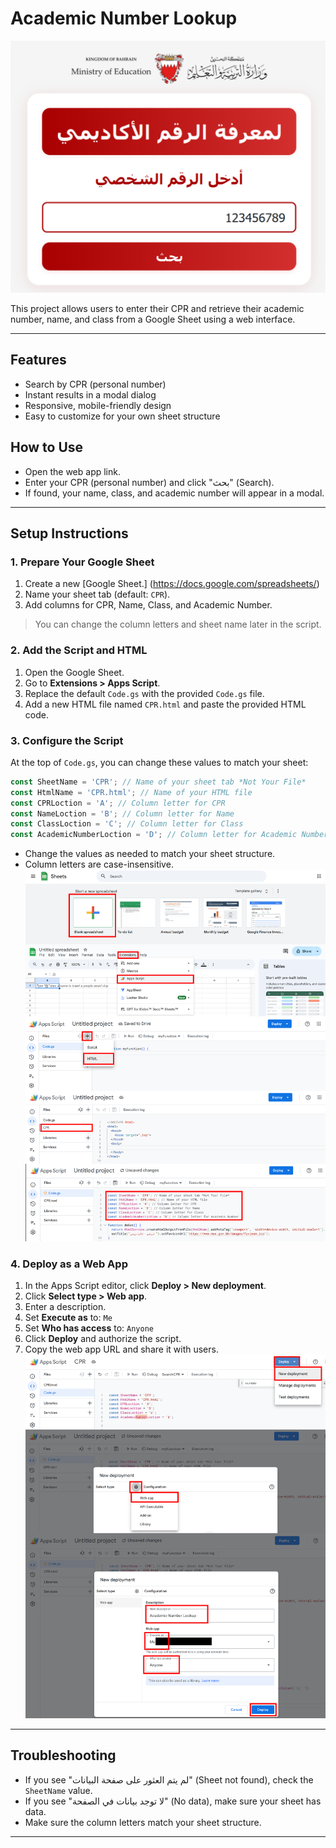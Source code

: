 # Academic Number Lookup

![App Screenshot](Image/App.PNG)

This project allows users to enter their CPR and retrieve their academic number, name, and class from a Google Sheet using a web interface.

---

## Features
- Search by CPR (personal number)
- Instant results in a modal dialog
- Responsive, mobile-friendly design
- Easy to customize for your own sheet structure

## How to Use
- Open the web app link.
- Enter your CPR (personal number) and click "بحث" (Search).
- If found, your name, class, and academic number will appear in a modal.

---

## Setup Instructions

### 1. Prepare Your Google Sheet
1. Create a new [Google Sheet.] (https://docs.google.com/spreadsheets/)
2. Name your sheet tab (default: `CPR`).
3. Add columns for CPR, Name, Class, and Academic Number.
> You can change the column letters and sheet name later in the script.

### 2. Add the Script and HTML
1. Open the Google Sheet.
2. Go to **Extensions > Apps Script**.
3. Replace the default `Code.gs` with the provided `Code.gs` file.
4. Add a new HTML file named `CPR.html` and paste the provided HTML code.

### 3. Configure the Script
At the top of `Code.gs`, you can change these values to match your sheet:

```js
const SheetName = 'CPR'; // Name of your sheet tab *Not Your File*
const HtmlName = 'CPR.html'; // Name of your HTML file
const CPRLoction = 'A'; // Column letter for CPR
const NameLoction = 'B'; // Column letter for Name
const ClassLoction = 'C'; // Column letter for Class
const AcademicNumberLoction = 'D'; // Column letter for Academic Number
```
- Change the values as needed to match your sheet structure.
- Column letters are case-insensitive.
![Prepare Screenshot](Image/Create.PNG)

### 4. Deploy as a Web App
1. In the Apps Script editor, click **Deploy > New deployment**.
2. Click **Select type > Web app**.
3. Enter a description.
4. Set **Execute as** to: `Me`
5. Set **Who has access** to: `Anyone`
6. Click **Deploy** and authorize the script.
7. Copy the web app URL and share it with users.
![Prepare Screenshot](Image/Deploy.PNG)

---

## Troubleshooting
- If you see "لم يتم العثور على صفحة البيانات" (Sheet not found), check the `SheetName` value.
- If you see "لا توجد بيانات في الصفحة" (No data), make sure your sheet has data.
- Make sure the column letters match your sheet structure.

---
